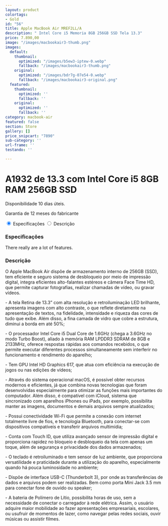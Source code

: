 ```yaml
---
layout: product
colortags:
- Gold
id: "56"
title: Apple MacBook Air MREF2LL/A
description: " Intel Core i5 Memoria 8GB 256GB SSD Tela 13.3"
price: 7.890,00
image: "/images/macbookair3-thumb.png"
images:
  default:
    thumbnail:
      optimized: "/images/b5ew3-iptew-0.webp"
      fallback: "/images/macbookair3-thumb.png"
    original:
      optimized: "/images/bdr7g-07e54-0.webp"
      fallback: "/images/macbookair3-original.png"
  featured:
    thumbnail:
      optimized: ''
      fallback: ''
    original:
      optimized: ''
      fallback: ''
category: macbook-air
featured: false
section: Store
gallery: []
price_snipcart: "7890"
sub-category: ''
url-frame: ''
testando: ''

---
```

# A1932 de 13.3 com Intel Core i5 8GB RAM 256GB SSD

Disponibilidade 10 dias úteis.

Garantia de 12 meses do fabricante

<div class="container"> <input type="radio" id="tab1" name="tab" checked> <label for="tab1">Especificações</label> <input type="radio" id="tab2" name="tab"> <label for="tab2"><i class="fa fa-history"></i> Descrição</label> <div class="line"></div> <div class="content-container"> <div class="content" id="c1"> <h3>Especificações</h3> <p>There really are a lot of features.</p> </div> <div class="content" id="c2"> <h3>Descrição</h3> <p>O Apple MacBook Air dispõe de armazenamento interno de 256GB (SSD), tem eficiente e seguro sistema de desbloqueio por meio de impressão digital, integra eficientes alto-falantes estéreos e câmera Face Time HD, que permite capturar fotografias, realizar chamadas de vídeo, ou gravar vídeos.</p>
<p>
- A tela Retina de 13.3” com alta resolução e retroiluminação LED brilhante, apresenta imagens com alto contraste, o que reflete diretamente na apresentação de textos, na fidelidade, intensidade e riqueza das cores de tudo que exibe. Além disso, a fina camada de vidro que cobre a estrutura, diminui a borda em até 50%;</p>
<p>
- O processador Intel Core i5 Dual Core de 1.6GHz (chega a 3.6GHz no modo Turbo Boost), aliado à memória RAM LPDDR3 SDRAM de 8GB e 2133MHz, oferece respostas rápidas aos comandos recebidos, o que permite executar diferentes processos simultaneamente sem interferir no funcionamento e rendimento do aparelho;</p>
<p>
- Tem GPU Intel HD Graphics 617, que atua com eficiência na execução de jogos ou nas edições de vídeos;</p>
<p>
- Através do sistema operacional macOS, é possível obter recursos modernos e eficientes, já que combina novas tecnologias que foram desenvolvidas especialmente para otimizar as funções mais importantes do computador. Além disso, é compatível com iCloud, sistema que sincronizado com aparelhos iPhones ou iPads, por exemplo, possibilita manter as imagens, documentos e demais arquivos sempre atualizados;</p>
<p>
- Possui conectividade Wi-Fi que permite a conexão com internet totalmente livre de fios, e tecnologia Bluetooth, para conectar-se com dispositivos compatíveis e transferir arquivos multimídia;</p>
<p>
- Conta com Touch ID, que utiliza avançado sensor de impressão digital e proporciona rapidez no bloqueio e desbloqueio da tela com apenas um toque, além de segurança e privacidade dos dados armazenados;</p>
<p>
- O teclado é retroiluminado e tem sensor de luz ambiente, que proporciona versatilidade e praticidade durante a utilização do aparelho, especialmente quando há pouca luminosidade no ambiente;</p>
<p>
- Dispõe de interface USB-C (Thunderbolt 3), por onde as transferências de dados e arquivos podem ser realizadas. Bem como porta Mini Jack 3.5 mm para conectar fone de ouvido ou speaker;</p>
<p>
- A bateria de Polímero de Lítio, possibilita horas de uso, sem a necessidade de conectar o carregador à rede elétrica. Assim, o usuário adquire maior mobilidade ao fazer apresentações empresariais, escolares, ou usufruir de momentos de lazer, como navegar pelas redes sociais, ouvir músicas ou assistir filmes.</p> </div> </div> </div>